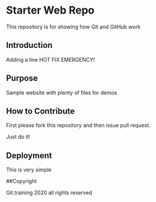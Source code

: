# Starter Web Repo

This repository is for showing how Git and GitHub work

## Introduction
Adding a line HOT FIX EMERGENCY!

## Purpose

Sample website with plenty of files for demos

## How to Contribute

First please fork this repository and then issue pull request.

Just do it!

## Deployment

This is very simple

##Copyright

Git.training 2020
all rights reserved